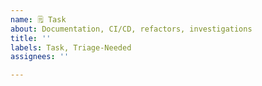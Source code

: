 ```yaml
---
name: 🗒️ Task
about: Documentation, CI/CD, refactors, investigations
title: ''
labels: Task, Triage-Needed
assignees: ''

---
```



